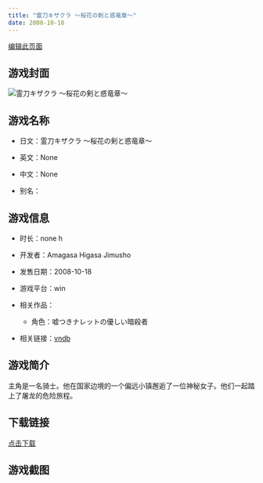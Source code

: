 ```yaml
---
title: "霊刀キザクラ ～桜花の剣と惑竜章～"
date: 2008-10-18
---
```

[编辑此页面](https://github.com/ACG-3/ADV3-source/blob/main/source/_posts/%E9%9C%8A%E5%88%80%E3%82%AD%E3%82%B6%E3%82%AF%E3%83%A9%20%EF%BD%9E%E6%A1%9C%E8%8A%B1%E3%81%AE%E5%89%A3%E3%81%A8%E6%83%91%E7%AB%9C%E7%AB%A0%EF%BD%9E.md)

## 游戏封面

![霊刀キザクラ ～桜花の剣と惑竜章～](https%3A//pan.timero.xyz/onedrive/img_lib_001/%E9%9C%8A%E5%88%80%E3%82%AD%E3%82%B6%E3%82%AF%E3%83%A9%20%EF%BD%9E%E6%A1%9C%E8%8A%B1%E3%81%AE%E5%89%A3%E3%81%A8%E6%83%91%E7%AB%9C%E7%AB%A0%EF%BD%9E_cover.avif)


## 游戏名称

- 日文：霊刀キザクラ ～桜花の剣と惑竜章～
- 英文：None
- 中文：None

- 别名：


## 游戏信息

- 时长：none h
- 开发者：Amagasa Higasa Jimusho
- 发售日期：2008-10-18
- 游戏平台：win
- 相关作品：
   - 角色：嘘つきナレットの優しい暗殺者

- 相关链接：[vndb](https://vndb.org/v11577)


## 游戏简介

主角是一名骑士。他在国家边境的一个偏远小镇邂逅了一位神秘女子。他们一起踏上了屠龙的危险旅程。




## 下载链接

[点击下载](https://pan.timero.xyz/onedrive/adv_lib_001/%E9%9C%8A%E5%88%80%E3%82%AD%E3%82%B6%E3%82%AF%E3%83%A9%20%EF%BD%9E%E6%A1%9C%E8%8A%B1%E3%81%AE%E5%89%A3%E3%81%A8%E6%83%91%E7%AB%9C%E7%AB%A0%EF%BD%9E)


## 游戏截图


